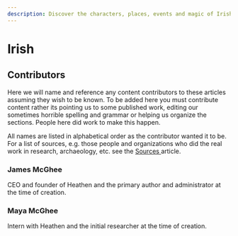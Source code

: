 ```yaml
---
description: Discover the characters, places, events and magic of Irish folklore.
---
```


# Irish

## Contributors

Here we will name and reference any content contributors to these articles assuming they wish to be known. To be added here you must contribute content rather its pointing us to some published work, editing our sometimes horrible spelling and grammar or helping us organize the sections. People here did work to make this happen.

All names are listed in alphabetical order as the contributor wanted it to be. For a list of sources, e.g. those people and organizations who did the real work in research, archaeology, etc. see the [Sources ](wip/sources.md)article.

### James McGhee

CEO and founder of Heathen and the primary author and administrator at the time of creation.

### Maya McGhee

Intern with Heathen and the initial researcher at the time of creation.
